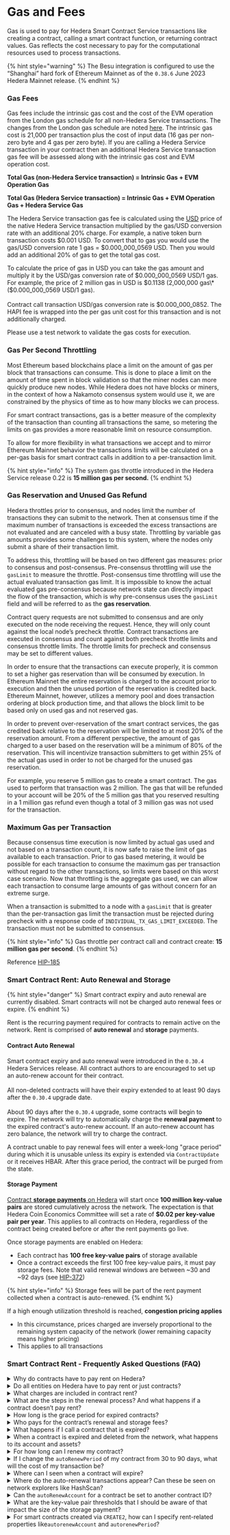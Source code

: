 # Gas and Fees

Gas is used to pay for Hedera Smart Contract Service transactions like creating a contract, calling a smart contract function, or returning contract values. Gas reflects the cost necessary to pay for the computational resources used to process transactions.

{% hint style="warning" %}
The Besu integration is configured to use the “Shanghai” hard fork of Ethereum Mainnet as of the `0.38.6` June 2023 Hedera Mainnet release.
{% endhint %}

### Gas Fees

Gas fees include the intrinsic gas cost and the cost of the EVM operation from the London gas schedule for all non-Hedera Service transactions. The changes from the London gas schedule are noted [here](hyperledger-besu-evm.md#gas-schedule). The intrinsic gas cost is 21,000 per transaction plus the cost of input data (16 gas per non-zero byte and 4 gas per zero byte). If you are calling a Hedera Service transaction in your contract then an additional Hedera Service transaction gas fee will be assessed along with the intrinsic gas cost and EVM operation cost.

**Total Gas (non-Hedera Service transaction) = Intrinsic Gas + EVM Operation Gas**

**Total Gas (Hedera Service transaction) = Intrinsic Gas + EVM Operation Gas + Hedera Service Gas**

The Hedera Service transaction gas fee is calculated using the [USD](../../networks/mainnet/fees/#transaction-and-query-fees) price of the native Hedera Service transaction multiplied by the gas/USD conversion rate with an additional 20% charge. For example, a native token burn transaction costs $0.001 USD. To convert that to gas you would use the gas/USD conversion rate 1 gas = $0.000\_000\_0569 USD. Then you would add an additional 20% of gas to get the total gas cost.

To calculate the price of gas in USD you can take the gas amount and multiply it by the USD/gas conversion rate of $0.000\_000\_0569 USD/1 gas. For example, the price of 2 million gas in USD is $0.1138 (2,000,000 gas\*($0.000\_000\_0569 USD/1 gas).\
\
Contract call transaction USD/gas conversion rate is $0.000\_000\_0852. The HAPI fee is wrapped into the per gas unit cost for this transaction and is not additionally charged.

Please use a test network to validate the gas costs for execution.

### Gas Per Second Throttling

Most Ethereum based blockchains place a limit on the amount of gas per block that transactions can consume. This is done to place a limit on the amount of time spent in block validation so that the miner nodes can more quickly produce new nodes. While Hedera does not have blocks or miners, in the context of how a Nakamoto consensus system would use it, we are constrained by the physics of time as to how many blocks we can process.

For smart contract transactions, gas is a better measure of the complexity of the transaction than counting all transactions the same, so metering the limits on gas provides a more reasonable limit on resource consumption.

To allow for more flexibility in what transactions we accept and to mirror Ethereum Mainnet behavior the transactions limits will be calculated on a per-gas basis for smart contract calls in addition to a per-transaction limit.

{% hint style="info" %}
The system gas throttle introduced in the Hedera Service release 0.22 is **15 million gas per second.**
{% endhint %}

### Gas Reservation and Unused Gas Refund

Hedera throttles prior to consensus, and nodes limit the number of transactions they can submit to the network. Then at consensus time if the maximum number of transactions is exceeded the excess transactions are not evaluated and are canceled with a busy state. Throttling by variable gas amounts provides some challenges to this system, where the nodes only submit a share of their transaction limit.

To address this, throttling will be based on two different gas measures: prior to consensus and post-consensus. Pre-consensus throttling will use the `gasLimit` to measure the throttle. Post-consensus time throttling will use the actual evaluated transaction gas limit. It is impossible to know the actual evaluated gas pre-consensus because network state can directly impact the flow of the transaction, which is why pre-consensus uses the `gasLimit` field and will be referred to as the **gas reservation**.

Contract query requests are not submitted to consensus and are only executed on the node receiving the request. Hence, they will only count against the local node’s precheck throttle. Contract transactions are executed in consensus and count against both precheck throttle limits and consensus throttle limits. The throttle limits for precheck and consensus may be set to different values.

In order to ensure that the transactions can execute properly, it is common to set a higher gas reservation than will be consumed by execution. In Ethereum Mainnet the entire reservation is charged to the account prior to execution and then the unused portion of the reservation is credited back. Ethereum Mainnet, however, utilizes a memory pool and does transaction ordering at block production time, and that allows the block limit to be based only on used gas and not reserved gas.

In order to prevent over-reservation of the smart contract services, the gas credited back relative to the reservation will be limited to at most 20% of the reservation amount. From a different perspective, the amount of gas charged to a user based on the reservation will be a minimum of 80% of the reservation. This will incentivize transaction submitters to get within 25% of the actual gas used in order to not be charged for the unused gas reservation.

For example, you reserve 5 million gas to create a smart contract. The gas used to perform that transaction was 2 million. The gas that will be refunded to your account will be 20% of the 5 million gas that you reserved resulting in a 1 million gas refund even though a total of 3 million gas was not used for the transaction.

### Maximum Gas per Transaction

Because consensus time execution is now limited by actual gas used and not based on a transaction count, it is now safe to raise the limit of gas available to each transaction. Prior to gas based metering, it would be possible for each transaction to consume the maximum gas per transaction without regard to the other transactions, so limits were based on this worst case scenario. Now that throttling is the aggregate gas used, we can allow each transaction to consume large amounts of gas without concern for an extreme surge.

When a transaction is submitted to a node with a `gasLimit` that is greater than the per-transaction gas limit the transaction must be rejected during precheck with a response code of `INDIVIDUAL_TX_GAS_LIMIT_EXCEEDED`. The transaction must not be submitted to consensus.

{% hint style="info" %}
Gas throttle per contract call and contract create: **15 million gas per second**.
{% endhint %}

Reference [HIP-185](https://hips.hedera.com/hip/hip-185)

### Smart Contract Rent: Auto Renewal and Storage

{% hint style="danger" %}
Smart contract expiry and auto renewal are currently disabled. Smart contracts will not be charged auto renewal fees or expire.
{% endhint %}

Rent is the recurring payment required for contracts to remain active on the network. Rent is comprised of **auto renewal** and **storage** payments.

#### Contract Auto Renewal

Smart contract expiry and auto renewal were introduced in the `0.30.4` Hedera Services release. All contract authors to are encouraged to set up an auto-renew account for their contract.\
\
All non-deleted contracts will have their expiry extended to at least 90 days after the `0.30.4` upgrade date.\
\
About 90 days after the `0.30.4` upgrade, some contracts will begin to expire. The network will try to automatically charge the **renewal payment** to the expired contract's auto-renew account. If an auto-renew account has zero balance, the network will try to charge the contract.

A contract unable to pay renewal fees will enter a week-long "grace period" during which it is unusable unless its expiry is extended via `ContractUpdate` or it receives HBAR. After this grace period, the contract will be purged from the state.

#### Storage Payment

[Contract **storage payments** on Hedera](https://hedera.com/blog/smart-contract-rent-on-hedera-is-coming-what-you-need-to-know) will start once **100 million key-value pairs** are stored cumulatively across the network. The expectation is that Hedera Coin Economics Committee will set a rate of **$0.02 per key-value pair per year**. This applies to all contracts on Hedera, regardless of the contract being created before or after the rent payments go live.

Once storage payments are enabled on Hedera:

* Each contract has **100 free key-value pairs** of storage available
* Once a contract exceeds the first 100 free key-value pairs, it must pay storage fees. Note that valid renewal windows are between \~30 and \~92 days (see [HIP-372](https://hips.hedera.com/hip/hip-372))

{% hint style="info" %}
Storage fees will be part of the rent payment collected when a contract is auto-renewed.
{% endhint %}

If a high enough utilization threshold is reached, **congestion pricing applies**

* In this circumstance, prices charged are inversely proportional to the remaining system capacity of the network (lower remaining capacity means higher pricing)
* This applies to all transactions

### Smart Contract Rent - Frequently Asked Questions (FAQ)

<details>

<summary>Why do contracts have to pay rent on Hedera?</summary>

Distributed networks like Hedera have a finite amount of computational resources. When entities like smart contracts are deployed on a decentralized network, a portion of those resources are consumed. Thus, it is unfeasible to maintain an unlimited number of entities for an infinite amount of time on finite resources. Solving this problem is necessary, and it’s a key topic of discussion by Leemon and [others](https://www.coindesk.com/markets/2018/03/27/vitalik-wants-you-to-pay-to-slow-ethereums-growth/) in the layer 1 network space.

Contract rent is an economically and technically viable approach to manage smart contract entities and state storage.

</details>

<details>

<summary>Do all entities on Hedera have to pay rent or just contracts?</summary>

Contracts are the first entity paying rent on Hedera starting in March 2023.

Eventually, all other network entities (e.g. Tokens, accounts, topics, and files) will pay rent as well. However, the timeline for the rent of other entities is not yet defined. Sufficient time and notice will be provided to the community before enabling rent for other entities.

</details>

<details>

<summary>What charges are included in contract rent?</summary>

Rent is defined as the recurring payment required for contracts (and, eventually, all other Hedera entities) to remain active on the network. For contracts, rent is comprised by **auto-renewal** and **storage** payments:

* **Auto-renewal payments** will be enabled on mainnet (for contracts only) with the Hedera Services release planned for February 2023. The auto-renewal fee for a contract is $0.026 USD per 90 days
* **Storage payments** will start once a total of **100 million key-value pairs** are stored cumulatively across the network. These storage fees will be part of the rent payment collected when a contract is auto renewed. The storage fee rate is $0.02 per key-value pair per year

<img src="../../.gitbook/assets/image (3).png" alt="" data-size="original">

</details>

<details>

<summary>What are the steps in the renewal process? And what happens if a contract doesn’t pay rent?</summary>

Every entity on Hedera has the fields `expirationTime`, `autorenewPeriod`, and `autorenewAccount`.

1. When the `expirationTime` for a contract is reached, the network will first try to charge rent to the contract’s `autoRenewAccount`
   * If renewal is successful, then the contract remains active on the network
   * If renewal fails, then the contract is marked as `expired`
2. An `expired` entity is given a grace period before it is removed from the network. During the grace period, the entity (contract) is inactive, and all transactions involving it will fail, except for an update transaction to extend the `expirationTime`
   * A contract in the grace period can be immediately "re-activated" by either sending it some hbar or manually extending its `expirationTime` via a contract update transaction
3. At the end of the grace period, the contract is permanently removed from the ledger if:
   * The contract and its `autoRenewAccount` still have a zero HBAR balance at the end of the grace period, OR
   * The contract is not manually extended during the grace period

Note that the ID number of a removed entity is not reused going forward. In addition, if an entity was marked as `deleted`, then it cannot have its `expirationTime` extended. Neither an update transaction nor an auto-renew will be able to extend it.

See the diagram below and [HIP-16](https://hips.hedera.com/hip/hip-16) for more details.

<img src="../../.gitbook/assets/Untitled.png" alt="" data-size="original">

</details>

<details>

<summary>How long is the grace period for expired contracts?</summary>

The grace period between entity expiration and deletion is 30 days.

</details>

<details>

<summary>Who pays for the contract’s renewal and storage fees?</summary>

Smart contracts on Hedera can pay for rent in two ways: external funds or contract funds.

When the `expirationTime` for a contract is reached, the network will first try to charge rent to the contract’s `autoRenewAccount`:

* If the `autoRenewAccount` has sufficient HBAR to pay for the `autoRenewPeriod`, then the contract is successfully renewed
* If the `autoRenewAccount` has some HBAR but not enough to afford the full `autoRenewPeriod`, then the contract is extended for as long as possible (say, 1 week instead of 90 days). Once that extension (1 week) elapses, if the `autoRenewAccount` hasn't been re-funded to cover the `autoRenewPeriod`, then the contract account itself will be charged for rent
* If the `autoRenewAccount` has a zero HBAR balance, then the contract itself is charged
* If the `autoRenewAccount` and the contract both have a zero HBAR balance at the time that renewal fees are due, the contract is marked as `expired`

</details>

<details>

<summary>What happens if I call a contract that is expired?</summary>

Calling an `expired` contract will resolve to `CONTRACT_EXPIRED_AND_AWAITING_REMOVAL`.

</details>

<details>

<summary>When a contract is expired and deleted from the network, what happens to its account and assets?</summary>

If an expired contract that holds native Hedera Token Service (HTS) tokens reaches the deletion stage, then the assets held by that contract are returned to their respective treasury accounts.

If the deleted contract is being used as a specific key for an HTS token, then that key field will refer to a contract that no longer exists. That specific key can be changed, as long as an admin key was specified during token creation. If the token is immutable (no admin key), the specific key cannot be changed.

Contracts that are the treasury for HTS tokens do not expire at this moment (subject to change in the future).

</details>

<details>

<summary>For how long can I renew my contract?</summary>

The minimum renewal period possible is 2,592,000 seconds (\~30 days) and the maximum is 8,000,001 seconds (\~92 days).

See details in [HIP-372: Entity Auto-Renewals and Expiry Window](https://hips.hedera.com/hip/hip-372).

</details>

<details>

<summary>If I change the <code>autoRenewPeriod</code> of my contract from 30 to 90 days, what will the cost of my transaction be?</summary>

The cost of rent scales just about linearly with the length of the renewal period. So a renewal that pays for 90 days will cost \~3 times as much as a renewal that pays for 30 days.

</details>

<details>

<summary>Where can I seen when a contract will expire?</summary>

Mirror nodes provide the expiration time for contracts. You can obtain this information using the mirror node REST API (show it as `expiration_time`) and network explorers like HashScan (shows it as `Expires at`).

</details>

<details>

<summary>Where do the auto-renewal transactions appear? Can these be seen on network explorers like HashScan?</summary>

According to [HIP-16: Entity Auto-Renewal](https://hips.hedera.com/hip/hip-16), records of auto-renew charges will appear as `actions` in the record stream, and will be available via mirror nodes. In addition, the fee breakdown is provided in network explorers like HashScan for the contract update transaction. No receipts or records for auto-renewal actions will be available via HAPI queries.

[HIP-449](https://hips.hedera.com/hip/hip-449) provides technical details on how information for expiring contracts is included in the record stream.

</details>

<details>

<summary>Can the <code>autoRenewAccount</code> for a contract be set to another contract ID?</summary>

Yes, that is possible for contracts.

</details>

<details>

<summary>What are the key-value pair thresholds that I should be aware of that impact the size of the storage payment?</summary>

* Storage payments for contracts will only start being charged once **100 million key-value pairs** are reached cumulatively across the network
* After than, each contract has **100 free key-value pairs** of storage available. Once a contract exceeds the first 100 free key-value pairs, it must pay storage fees

</details>

<details>

<summary>For smart contracts created via <code>CREATE2</code>, how can I specify rent-related properties like<code>autorenewAccount</code> and <code>autorenewPeriod</code>?</summary>

Contracts created via `CREATE2` inside the EVM will inherit the `autorenewaccount` and `autorenewPeriod`of the `sender` address.

For example, if you call contract `0xab...cd` which has `autorenewAccount` `0.0.X` and `autorenewPeriod` of 45 days, and this contract deploys a new contract `0xcd...ef`, then the new contract will also have `autorenewAccount` `0.0.X`and `autorenewPeriod` of 45 days.

Also, remember that rent can be covered by the HBAR balance of a contract. Thus, developers can send HBAR to the contract or configure the contract to charge users a specific HBAR amount when executing operations.

</details>
